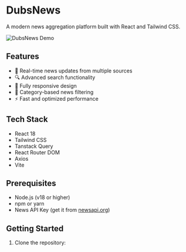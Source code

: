 # DubsNews

A modern news aggregation platform built with React and Tailwind CSS.

![DubsNews Demo](./assets/demo.gif)

## Features

- 📰 Real-time news updates from multiple sources
- 🔍 Advanced search functionality
- 📱 Fully responsive design
- 🎯 Category-based news filtering
- ⚡ Fast and optimized performance

## Tech Stack

- React 18
- Tailwind CSS
- Tanstack Query
- React Router DOM
- Axios
- Vite

## Prerequisites

- Node.js (v18 or higher)
- npm or yarn
- News API Key (get it from [newsapi.org](https://newsapi.org))

## Getting Started

1. Clone the repository:
